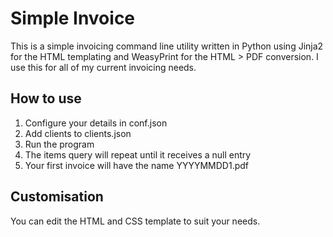 # Simple Invoice

This is a simple invoicing command line utility written in Python using Jinja2 for the HTML templating and WeasyPrint for the HTML > PDF conversion.
I use this for all of my current invoicing needs.

## How to use

1. Configure your details in conf.json
2. Add clients to clients.json
3. Run the program
4. The items query will repeat until it receives a null entry
5. Your first invoice will have the name YYYYMMDD1.pdf

## Customisation

You can edit the HTML and CSS template to suit your needs.
